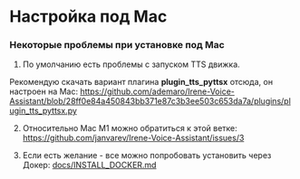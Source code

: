 # Настройка под Mac

### Некоторые проблемы при установке под Mac

1. По умолчанию есть проблемы с запуском TTS движка.

Рекомендую скачать вариант плагина **plugin_tts_pyttsx** отсюда, он настроен на Mac:
https://github.com/ademaro/Irene-Voice-Assistant/blob/28ff0e84a450843bb371e87c3b3ee503c653da7a/plugins/plugin_tts_pyttsx.py

2. Относительно Mac M1 можно обратиться к этой ветке:
https://github.com/janvarev/Irene-Voice-Assistant/issues/3

3. Если есть желание - все можно попробовать установить через Докер:
[docs/INSTALL_DOCKER.md](/docs/INSTALL_DOCKER.md)